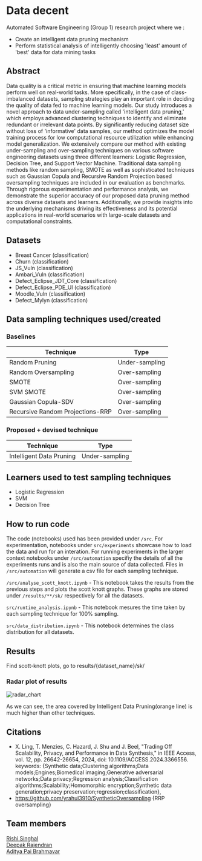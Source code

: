 # Data decent
Automated Software Engineering (Group 1) research project where we :
* Create an intelligent data pruning mechanism
* Perform statistical analysis of intelligently choosing 'least' amount of 'best' data  for data mining tasks

## Abstract
Data quality is a critical metric in ensuring that machine learning models perform well on real-world tasks. More specifically, in the case of class-imbalanced datasets, sampling strategies play an important role in deciding the quality of data fed to machine learning models. Our study introduces a novel approach to data under-sampling called 'intelligent data pruning,' which employs advanced clustering techniques to identify and eliminate redundant or irrelevant data points. By significantly reducing dataset size without loss of 'informative' data samples, our method optimizes the model training process for low computational resource utilization while enhancing model generalization. We extensively compare our method with existing under-sampling and over-sampling techniques on various software engineering datasets using three different learners: Logistic Regression, Decision Tree, and Support Vector Machine. Traditional data sampling methods like random sampling, SMOTE as well as sophisticated techniques such as Gaussian Copula and Recursive Random Projection based oversampling techniques are included in our evaluation as benchmarks. Through rigorous experimentation and performance analysis, we demonstrate the superior accuracy of our proposed data pruning method across diverse datasets and learners. Additionally, we provide insights into the underlying mechanisms driving its effectiveness and its potential applications in real-world scenarios with large-scale datasets and computational constraints. 

## Datasets
- Breast Cancer (classification)
- Churn (classification)
- JS_Vuln (classification)
- Ambari_Vuln (classification)
- Defect_Eclipse_JDT_Core (classification)
- Defect_Eclipse_PDE_UI (classification)
- Moodle_Vuln (classification)
- Defect_Mylyn (classification)

## Data sampling techniques used/created
### Baselines
| Technique                          | Type            |
|------------------------------------|-----------------|
| Random Pruning    | Under-sampling  |
| Random Oversampling | Over-sampling   |
| SMOTE               | Over-sampling   |
| SVM SMOTE           | Over-sampling   |
| Gaussian Copula-SDV | Over-sampling   |
| Recursive Random Projections-RRP | Over-sampling|

### Proposed + devised technique 
| Technique                      | Type           |
|--------------------------------|----------------|
| Intelligent Data Pruning  | Under-sampling |

  
## Learners used to test sampling techniques
- Logistic Regression
- SVM
- Decision Tree

## How to run code
The code (notebooks) used has been provided under `/src`. For experimentation, notebooks under `src/experiments` showcase how to load the data and run for an interation. For running experiments in the larger context notebooks under `/src/automation` specifiy the details of all the experiments runs and is also the main source of data collected. Files in `/src/automation` will generate a csv file for each sampling technique.

`/src/analyse_scott_knott.ipynb` - This notebook takes the results from the previous steps and plots the scott knott graphs. These graphs are stored under `/results/**/sk/` respectively for all the datasets.

`src/runtime_analysis.ipynb` - This notebook mesures the time taken by each sampling technique for 100% sampling.

`src/data_distribution.ipynb` - This notebook determines the class distribution for all datasets.

## Results
Find scott-knott plots, go to results/{dataset_name}/sk/

### Radar plot of results
![radar_chart](https://github.com/adipai/data-decent/assets/22258487/1446cad5-3fba-4263-94d2-5ad015bdb1d9)

As we can see, the area covered by Intelligent Data Pruning(orange line)  is much higher than other techniques.

## Citations
* X. Ling, T. Menzies, C. Hazard, J. Shu and J. Beel, "Trading Off Scalability, Privacy, and Performance in Data Synthesis," in IEEE Access, vol. 12, pp. 26642-26654, 2024, doi: 10.1109/ACCESS.2024.3366556.
keywords: {Synthetic data;Clustering algorithms;Data models;Engines;Biomedical imaging;Generative adversarial networks;Data privacy;Regression analysis;Classification algorithms;Scalability;Homomorphic encryption;Synthetic data generation;privacy preservation;regression;classification},
* https://github.com/yrahul3910/SyntheticOversampling {RRP oversampling}

## Team members
[Rishi Singhal](https://www.linkedin.com/in/rishi-singhal1101/)<br/>
[Deepak Rajendran](https://www.linkedin.com/in/deepr41)<br/>
[Aditya Pai Brahmavar](https://www.linkedin.com/in/adityapai16/)<br/>
